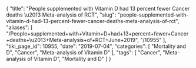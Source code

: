 {
    "title": "People supplemented with Vitamin D had 13 percent fewer Cancer deaths \u2013 Meta-analysis of RCT",
    "slug": "people-supplemented-with-vitamin-d-had-13-percent-fewer-cancer-deaths-meta-analysis-of-rct",
    "aliases": [
        "/People+supplemented+with+Vitamin+D+had+13+percent+fewer+Cancer+deaths+\u2013+Meta-analysis+of+RCT+June+2019",
        "/10955"
    ],
    "tiki_page_id": 10955,
    "date": "2019-07-04",
    "categories": [
        "Mortality and D",
        "Cancer",
        "Meta-analysis of Vitamin D"
    ],
    "tags": [
        "Cancer",
        "Meta-analysis of Vitamin D",
        "Mortality and D"
    ]
}